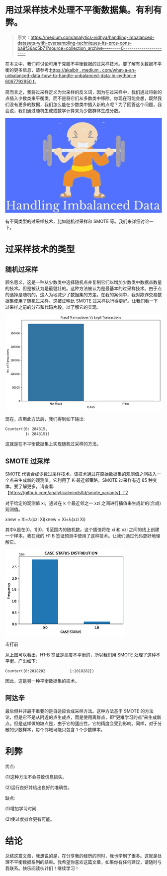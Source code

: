 # 用过采样技术处理不平衡数据集。有利有弊。

> 原文：<https://medium.com/analytics-vidhya/handling-imbalanced-datasets-with-oversampling-techniques-its-pros-cons-ba9f36ac5b71?source=collection_archive---------0----------------------->

在本文中，我们将讨论可用于克服不平衡数据的过采样技术。要了解有关数据不平衡的更多信息，请参考:[https://akalbir . medium . com/what-a-an-unbalanced-data-how-to-handle-unbalanced-data-in-python-e 6067792950 f](https://akalbir.medium.com/what-is-an-imbalanced-data-how-to-handle-imbalanced-data-in-python-e6067792950f)。

简而言之，我将过采样定义为欠采样的反义词，因为在过采样中，我们通过将新的点插入少数类来平衡类，而不是将它们从多数类中移除。你现在可能会想，既然我们没有更多的数据，我们怎么能在少数类中插入新的点呢？为了回答这个问题，我会说，我们通过随机生成或数学计算来为少数群体生成分数。

![](img/c68c861b19151206cf059a4d65cdda34.png)

有不同类型的过采样技术，比如随机过采样和 SMOTE 等。我们来详细讨论一下。

# 过采样技术的类型

## 随机过采样

顾名思义，这是一种从少数类中选择随机点并复制它们以增加少数类中数据点数量的技术。但是被认为是最健壮的。这种方法被认为是最基本的过采样技术。由于点的选择是随机的，这人为地减少了数据集的方差。在我的案例中，我对欺诈交易数据集使用了随机过采样。这被证明比 SMOTE 过采样执行得更好。让我们看一下过采样之前的分布和代码片段，以了解它的实现。

![](img/10d1034aba545f1576b105996ab71b8d.png)

现在，应用此方法后，我们得到如下输出:

```
Counter({0: 284315,
         1: 284315})
```

这就是在不平衡数据集上实现随机过采样的方法。

## SMOTE 过采样

SMOTE 代表合成少数过采样技术。该技术通过在原始数据集的观测值之间插入一个点来生成新的观测值。它利用了 K-最近邻策略。SMOTE 过采样有近 85 种变体。要了解更多，请查看:【https://github.com/analyticalmindsltd/smote_variants】T2

对于给定的观测值 xi，通过在 k 个最近邻之一 xzi 之间进行插值来生成新的(合成)观测值。

xnew = Xi+λ(xzi Xi)xnew = Xi+λ(xzi Xi)

其中λ是在[0，1][0，1]范围内的随机数。这个插值将在 xi 和 xzi 之间的线上创建一个样本。我在我的 H1 B 签证预测中使用了这种技术。让我们通过代码更好地理解它。

![](img/7e29a443264ae488498663cb9fa6978c.png)

击打前

从上图可以看出，H1-B 签证是高度不平衡的，所以我们用 SMOTE 处理了这种不平衡。产出如下:

```
Counter({0:2818282           1:2818282})
```

因此，这是另一种平衡数据集的技术。

## 阿达辛

最后但并非最不重要的是自适应合成采样方法。这种方法基于 SMOTE 的方法论，但是它不是从附近的点生成点，而是使用离群点，即“更难学习的点”来生成新点。但是这样做的缺点是，由于它的适应性，它的精度会受到影响。同样，对于分散的少数样本，每个邻域可能只包含 1 个少数样本。

# 利弊

优点:

(1)这种方法不会导致信息损失。

(2)运行良好并给出良好的准确性。

缺点:

(1)增加学习时间

(2)使过度拟合更有可能。

# 结论

总结这篇文章，我想说的是，在分享我的经历的同时，我也学到了很多。这就是处理不平衡数据系列的结束。我希望你喜欢这篇文章，如果你有任何建议，请随时与我联系。快乐阅读伙计们！继续学习！